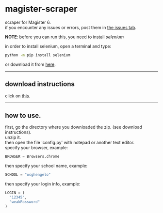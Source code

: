 # magister-scraper
scraper for Magister 6.  
if you encounter any issues or errors, post them in [the issues tab](https://github.com/x-kvoid-x/magister-scraper/issues).

**NOTE**: before you can run this, you need to install *selenium*

in order to install selenium, open a terminal and type:  
```bash
python -m pip install selenium
```

or download it from [here](https://pypi.org/project/selenium/).  


---
## download instructions  
click on [this](https://github.com/x-kvoid-x/magister-scraper/archive/refs/heads/main.zip). 

---
## how to use.  
first, go the directory where you downloaded the zip. (see download instructions).  
unzip it.  
then open the file 'config.py' with notepad or another text editor.  
specify your browser, example:    
```python
BROWSER = Browsers.chrome
```

then specify your school name, example:  
```python 
SCHOOL = "osghengelo"
```   

then specify your login info, example:  
```python
LOGIN = (
  "12345",
  "weakPassword"
)
```
